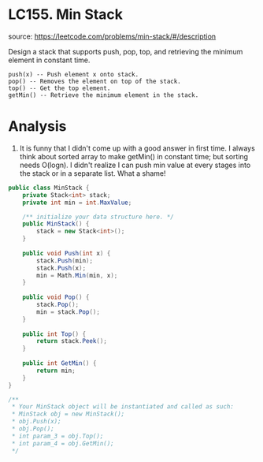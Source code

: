 # LC155. Min Stack
source: https://leetcode.com/problems/min-stack/#/description

Design a stack that supports push, pop, top, and retrieving the minimum element in constant time.

```
push(x) -- Push element x onto stack.
pop() -- Removes the element on top of the stack.
top() -- Get the top element.
getMin() -- Retrieve the minimum element in the stack.
```

# Analysis
1. It is funny that I didn't come up with a good answer in first time. I always think about sorted array to make getMin() in constant time; but sorting needs O(logn). I didn't realize I can push min value at every stages into the stack or in a separate list. What a shame!

```csharp
public class MinStack {
    private Stack<int> stack;
    private int min = int.MaxValue;

    /** initialize your data structure here. */
    public MinStack() {
        stack = new Stack<int>();
    }
    
    public void Push(int x) {
        stack.Push(min);
        stack.Push(x);
        min = Math.Min(min, x);
    }
    
    public void Pop() {
        stack.Pop();
        min = stack.Pop();
    }
    
    public int Top() {
        return stack.Peek();
    }
    
    public int GetMin() {
        return min;
    }
}

/**
 * Your MinStack object will be instantiated and called as such:
 * MinStack obj = new MinStack();
 * obj.Push(x);
 * obj.Pop();
 * int param_3 = obj.Top();
 * int param_4 = obj.GetMin();
 */
```
